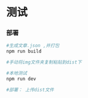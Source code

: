 # 测试

### 部署
```bash
#生成文章.json ,并打包
npm run build

#手动将img文件夹复制粘贴到dist下

#本地测试
npm run dev 

#部署： 上传dist文件
```